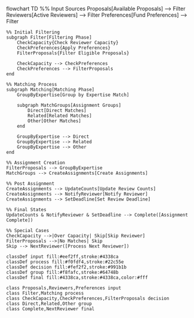 flowchart TD
    %% Input Sources
    Proposals[Available Proposals] --> Filter
    Reviewers[Active Reviewers] --> Filter
    Preferences[Fund Preferences] --> Filter
    
    %% Initial Filtering
    subgraph Filter[Filtering Phase]
        CheckCapacity{Check Reviewer Capacity}
        CheckPreferences{Apply Preferences}
        FilterProposals{Filter Eligible Proposals}
        
        CheckCapacity --> CheckPreferences
        CheckPreferences --> FilterProposals
    end
    
    %% Matching Process
    subgraph Matching[Matching Phase]
        GroupByExpertise[Group by Expertise Match]
        
        subgraph MatchGroups[Assignment Groups]
            Direct[Direct Matches]
            Related[Related Matches]
            Other[Other Matches]
        end
        
        GroupByExpertise --> Direct
        GroupByExpertise --> Related
        GroupByExpertise --> Other
    end
    
    %% Assignment Creation
    FilterProposals --> GroupByExpertise
    MatchGroups --> CreateAssignments[Create Assignments]
    
    %% Post Assignment
    CreateAssignments --> UpdateCounts[Update Review Counts]
    CreateAssignments --> NotifyReviewer[Notify Reviewer]
    CreateAssignments --> SetDeadline[Set Review Deadline]
    
    %% Final States
    UpdateCounts & NotifyReviewer & SetDeadline --> Complete([Assignment Complete])

    %% Special Cases
    CheckCapacity -->|Over Capacity| Skip[Skip Reviewer]
    FilterProposals -->|No Matches| Skip
    Skip --> NextReviewer([Process Next Reviewer])

    classDef input fill:#eef2ff,stroke:#4338ca
    classDef process fill:#f0fdf4,stroke:#22c55e
    classDef decision fill:#fef2f2,stroke:#991b1b
    classDef group fill:#f8fafc,stroke:#64748b
    classDef final fill:#4338ca,stroke:#4338ca,color:#fff

    class Proposals,Reviewers,Preferences input
    class Filter,Matching process
    class CheckCapacity,CheckPreferences,FilterProposals decision
    class Direct,Related,Other group
    class Complete,NextReviewer final